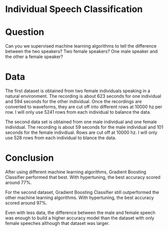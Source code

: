 # Individual Speech Classification

# Question
Can you we supervised machine learning algorithms to tell the difference between the two speakers? Two female speakers? One male speaker and the other a female speaker?

# Data
The first dataset is obtained from two female individuals speaking in a natural environment. The recording is about 623 seconds for one individual and 594 seconds for the other individual. Once the recordings are converted to waveforms, they are cut off into different rows at 10000 hz per row. I will only use 5241 rows from each individual to balance the data.

The second data set is obtained from one male individual and one female individual. The recording is about 59 seconds for the male individual and 101 seconds for the female indivdiual. Rows are cut off at 10000 hz. I will only use 528 rows from each individual to blance the data.

# Conclusion
After using different machine learning algorithms, Gradient Boosting Classifier performed that best. With hypertuning, the best accuracy scored around 77%.

For the second dataset, Gradient Boosting Classifier still outperformed the other machine learning algorithms. With hypertuning, the best accuracy scored around 97%.

Even with less data, the difference between the male and female speech was enough to build a higher accuracy model than the dataset with only female speeches although that dataset was larger.
